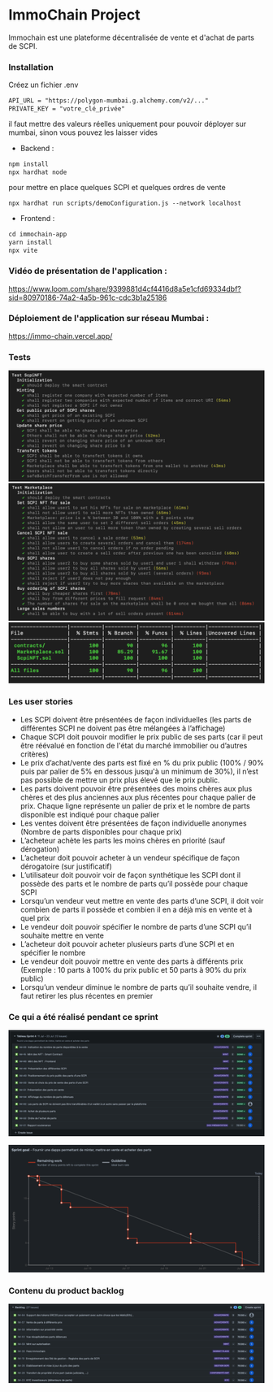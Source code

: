 # ImmoChain  Project

Immochain est une plateforme décentralisée de vente et d'achat de parts de SCPI.

### Installation

Créez un fichier .env
```
API_URL = "https://polygon-mumbai.g.alchemy.com/v2/..."
PRIVATE_KEY = "votre_clé_privée"
```
il faut mettre des valeurs réelles uniquement pour pouvoir déployer sur mumbai, sinon vous pouvez les laisser vides

- Backend :
```
npm install
npx hardhat node
```

pour mettre en place quelques SCPI et quelques ordres de vente
```
npx hardhat run scripts/demoConfiguration.js --network localhost
```

- Frontend :
```
cd immochain-app
yarn install
npx vite
```

### Vidéo de présentation de l'application :
https://www.loom.com/share/9399881d4cf4416d8a5e1cfd69334dbf?sid=80970186-74a2-4a5b-961c-cdc3b1a25186

### Déploiement de l'application sur réseau Mumbai :
https://immo-chain.vercel.app/

### Tests
![](https://github.com/sylverb/ImmoChain/blob/main/images/Tests%20ScpiNFT.png?raw=true)
![](https://github.com/sylverb/ImmoChain/blob/main/images/Tests%20Marketplace.png?raw=true)
![](https://github.com/sylverb/ImmoChain/blob/main/images/Tests%20coverage.png?raw=true)

### Les user stories
- Les SCPI doivent être présentées de façon individuelles (les parts de différentes SCPI ne doivent pas être mélangées à l’affichage)
- Chaque SCPI doit pouvoir modifier le prix public de ses parts (car il peut être réévalué en fonction de l'état du marché immobilier ou d’autres critères)
- Le prix d’achat/vente des parts est fixé en % du prix public (100% / 90% puis par palier de 5% en dessous jusqu'à un minimum de 30%), il n’est pas possible de mettre un prix plus élevé que le prix public.
- Les parts doivent pouvoir être présentées des moins chères aux plus chères et des plus anciennes aux plus récentes pour chaque palier de prix. Chaque ligne représente un palier de prix et le nombre de parts disponible est indiqué pour chaque palier
- Les ventes doivent être présentées de façon individuelle anonymes (Nombre de parts disponibles pour chaque prix)
- L’acheteur achète les parts les moins chères en priorité (sauf dérogation)
- L’acheteur doit pouvoir acheter à un vendeur spécifique de façon dérogatoire (sur justificatif)
- L’utilisateur doit pouvoir voir de façon synthétique les SCPI dont il possède des parts et le nombre de parts qu’il possède pour chaque SCPI
- Lorsqu’un vendeur veut mettre en vente des parts d’une SCPI, il doit voir combien de parts il possède et combien il en a déjà mis en vente et à quel prix
- Le vendeur doit pouvoir spécifier le nombre de parts d’une SCPI qu’il souhaite mettre en vente
- L’acheteur doit pouvoir acheter plusieurs parts d’une SCPI et en spécifier le nombre
- Le vendeur doit pouvoir mettre en vente des parts à différents prix (Exemple : 10 parts à 100% du prix public et 50 parts à 90% du prix public)
- Lorsqu’un vendeur diminue le nombre de parts qu’il souhaite vendre, il faut retirer les plus récentes en premier

### Ce qui a été réalisé pendant ce sprint
![](https://github.com/sylverb/ImmoChain/blob/main/images/Sprint%20Backlog.png?raw=true)

![](https://github.com/sylverb/ImmoChain/blob/main/images/Burndown%20chart%20Sprint%204.png?raw=true)

### Contenu du product backlog
![](https://github.com/sylverb/ImmoChain/blob/main/images/Product%20backlog.png?raw=true)
